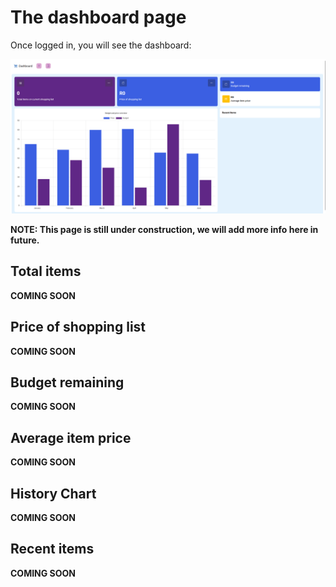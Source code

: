 # The dashboard page

Once logged in, you will see the dashboard:

![Dashboard](./assets/dashboard.png)

**NOTE: This page is still under construction, we will add more info here in future.**

## Total items

**COMING SOON**

## Price of shopping list

**COMING SOON**

## Budget remaining

**COMING SOON**

## Average item price

**COMING SOON**

## History Chart

**COMING SOON**

## Recent items

**COMING SOON**
